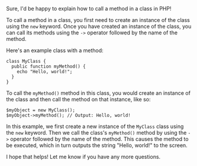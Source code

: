 Sure, I'd be happy to explain how to call a method in a class in PHP!

To call a method in a class, you first need to create an instance of the class using the `new` keyword. Once you have created an instance of the class, you can call its methods using the `->` operator followed by the name of the method.

Here's an example class with a method:

```
class MyClass {
  public function myMethod() {
    echo "Hello, world!";
  }
}
```

To call the `myMethod()` method in this class, you would create an instance of the class and then call the method on that instance, like so:

```
$myObject = new MyClass();
$myObject->myMethod(); // Output: Hello, world!
```

In this example, we first create a new instance of the `MyClass` class using the `new` keyword. Then we call the class's `myMethod()` method by using the `->` operator followed by the name of the method. This causes the method to be executed, which in turn outputs the string "Hello, world!" to the screen.

I hope that helps! Let me know if you have any more questions.